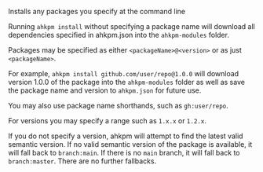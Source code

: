 Installs any packages you specify at the command line

Running `ahkpm install` without specifying a package name will download all
dependencies specified in ahkpm.json into the `ahkpm-modules` folder.

Packages may be specified as either `<packageName>@<version>` or as just
`<packageName>`.

For example, `ahkpm install github.com/user/repo@1.0.0` will download version
1.0.0 of the package into the `ahkpm-modules` folder as well as save the package
name and version to `ahkpm.json` for future use.

You may also use package name shorthands, such as `gh:user/repo`.

For versions you may specify a range such as `1.x.x` or `1.2.x`.

If you do not specify a version, ahkpm will attempt to find the latest valid
semantic version. If no valid semantic version of the package is available,
it will fall back to `branch:main`. If there is no `main` branch, it will
fall back to `branch:master`. There are no further fallbacks.
